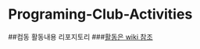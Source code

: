 # Programing-Club-Activities
##컴동 활동내용 리포지토리
###[활동은 wiki 참조](https://github.com/StupidDeveloper05/Programing-Club-Activities/wiki)
